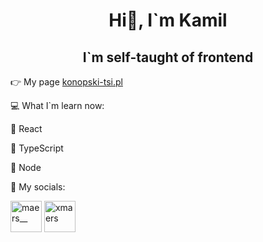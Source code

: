 <h1 align="center">Hi👋, I`m Kamil</h1>
<h2 align="center">I`m self-taught of frontend</h2>

:point_right: My page [konopski-tsi.pl](https://konopski.tsi.pl)

:computer: What I`m learn now:

:book: React

:book: TypeScript

:book: Node

:busts_in_silhouette: My socials: 

<a href="https://twitter.com/MaerS__"><img src="https://github.com/rahuldkjain/github-profile-readme-generator/blob/master/src/images/icons/Social/twitter-alt.svg" alt="maers__" height="50" width="50"/></a>
<a href="https://instagram.com/xmaers"><img target="blank" src="https://raw.githubusercontent.com/rahuldkjain/github-profile-readme-generator/master/src/images/icons/Social/instagram.svg" alt="xmaers" height="50" width="50" /></a>


